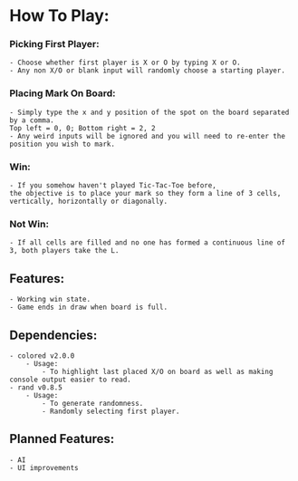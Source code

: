# How To Play:
### Picking First Player:
    - Choose whether first player is X or O by typing X or O. 
    - Any non X/O or blank input will randomly choose a starting player.
### Placing Mark On Board:
    - Simply type the x and y position of the spot on the board separated by a comma. 
    Top left = 0, 0; Bottom right = 2, 2
    - Any weird inputs will be ignored and you will need to re-enter the position you wish to mark.
### Win:
    - If you somehow haven't played Tic-Tac-Toe before, 
    the objective is to place your mark so they form a line of 3 cells, vertically, horizontally or diagonally.
### Not Win:
    - If all cells are filled and no one has formed a continuous line of 3, both players take the L.

## Features: 
    - Working win state.
    - Game ends in draw when board is full.

## Dependencies:
    - colored v2.0.0
        - Usage: 
            - To highlight last placed X/O on board as well as making console output easier to read.
    - rand v0.8.5
        - Usage:
            - To generate randomness.
            - Randomly selecting first player.

## Planned Features:
    - AI
    - UI improvements
